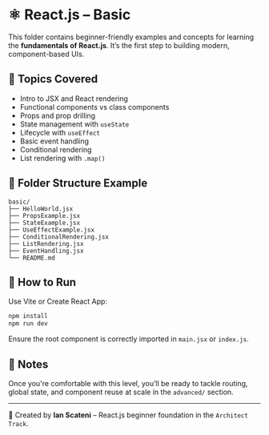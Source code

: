 # ⚛️ React.js – Basic

This folder contains beginner-friendly examples and concepts for learning the **fundamentals of React.js**. It’s the first step to building modern, component-based UIs.

## 🧠 Topics Covered

- Intro to JSX and React rendering
- Functional components vs class components
- Props and prop drilling
- State management with `useState`
- Lifecycle with `useEffect`
- Basic event handling
- Conditional rendering
- List rendering with `.map()`

## 📁 Folder Structure Example

```
basic/
├── HelloWorld.jsx
├── PropsExample.jsx
├── StateExample.jsx
├── UseEffectExample.jsx
├── ConditionalRendering.jsx
├── ListRendering.jsx
├── EventHandling.jsx
└── README.md
```

## 🚀 How to Run

Use Vite or Create React App:

```bash
npm install
npm run dev
```

Ensure the root component is correctly imported in `main.jsx` or `index.js`.

## 📌 Notes

Once you're comfortable with this level, you’ll be ready to tackle routing, global state, and component reuse at scale in the `advanced/` section.

---

📄 Created by **Ian Scateni** – React.js beginner foundation in the `Architect Track`.